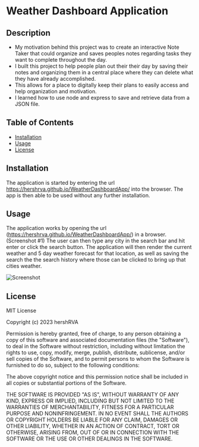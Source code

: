 # Weather Dashboard Application

## Description

- My motivation behind this project was to create an interactive Note Taker that could organize and saves peoples notes regarding tasks they want to complete throughout the day.
- I built this project to help people plan out their their day by saving their notes and organizing them in a central place where they can delete what they have already accomplished. 
- This allows for a place to digitally keep their plans to easily access and help organization and motivation. 
- I learned how to use node and express to save and retrieve data from a JSON file.    

## Table of Contents 

- [Installation](#installation)
- [Usage](#usage)
- [License](#license)

## Installation

The application is started by entering the url https://hershrva.github.io/WeatherDashboardApp/ into the browser.  The app is then able to be used without any further installation.

## Usage

The application works by opening the url (https://hershrva.github.io/WeatherDashboardApp/) in a browser. (Screenshot #1)
The user can then type any city in the search bar and hit enter or click the search button.  The application will then render the current weather and 5 day weather forecast for that location, as well as saving the search the the search history where those can be clicked to bring up that cities weather.



![Screenshot](Images/screenshot.png)

## License

MIT License

Copyright (c) 2023 hershRVA

Permission is hereby granted, free of charge, to any person obtaining a copy
of this software and associated documentation files (the "Software"), to deal
in the Software without restriction, including without limitation the rights
to use, copy, modify, merge, publish, distribute, sublicense, and/or sell
copies of the Software, and to permit persons to whom the Software is
furnished to do so, subject to the following conditions:

The above copyright notice and this permission notice shall be included in all
copies or substantial portions of the Software.

THE SOFTWARE IS PROVIDED "AS IS", WITHOUT WARRANTY OF ANY KIND, EXPRESS OR
IMPLIED, INCLUDING BUT NOT LIMITED TO THE WARRANTIES OF MERCHANTABILITY,
FITNESS FOR A PARTICULAR PURPOSE AND NONINFRINGEMENT. IN NO EVENT SHALL THE
AUTHORS OR COPYRIGHT HOLDERS BE LIABLE FOR ANY CLAIM, DAMAGES OR OTHER
LIABILITY, WHETHER IN AN ACTION OF CONTRACT, TORT OR OTHERWISE, ARISING FROM,
OUT OF OR IN CONNECTION WITH THE SOFTWARE OR THE USE OR OTHER DEALINGS IN THE
SOFTWARE.

